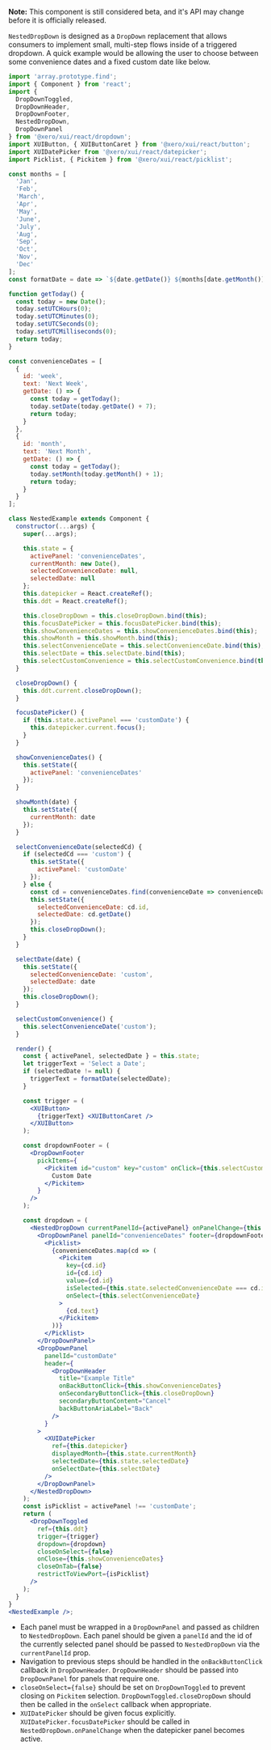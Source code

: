 **Note:** This component is still considered beta, and it's API may change before it is officially released.

`NestedDropDown` is designed as a `DropDown` replacement that allows consumers to implement small, multi-step flows inside of a triggered dropdown. A quick example would be allowing the user to choose between some convenience dates and a fixed custom date like below.

```jsx harmony
import 'array.prototype.find';
import { Component } from 'react';
import {
  DropDownToggled,
  DropDownHeader,
  DropDownFooter,
  NestedDropDown,
  DropDownPanel
} from '@xero/xui/react/dropdown';
import XUIButton, { XUIButtonCaret } from '@xero/xui/react/button';
import XUIDatePicker from '@xero/xui/react/datepicker';
import Picklist, { Pickitem } from '@xero/xui/react/picklist';

const months = [
  'Jan',
  'Feb',
  'March',
  'Apr',
  'May',
  'June',
  'July',
  'Aug',
  'Sep',
  'Oct',
  'Nov',
  'Dec'
];
const formatDate = date => `${date.getDate()} ${months[date.getMonth()]} ${date.getFullYear()}`;

function getToday() {
  const today = new Date();
  today.setUTCHours(0);
  today.setUTCMinutes(0);
  today.setUTCSeconds(0);
  today.setUTCMilliseconds(0);
  return today;
}

const convenienceDates = [
  {
    id: 'week',
    text: 'Next Week',
    getDate: () => {
      const today = getToday();
      today.setDate(today.getDate() + 7);
      return today;
    }
  },
  {
    id: 'month',
    text: 'Next Month',
    getDate: () => {
      const today = getToday();
      today.setMonth(today.getMonth() + 1);
      return today;
    }
  }
];

class NestedExample extends Component {
  constructor(...args) {
    super(...args);

    this.state = {
      activePanel: 'convenienceDates',
      currentMonth: new Date(),
      selectedConvenienceDate: null,
      selectedDate: null
    };
    this.datepicker = React.createRef();
    this.ddt = React.createRef();

    this.closeDropDown = this.closeDropDown.bind(this);
    this.focusDatePicker = this.focusDatePicker.bind(this);
    this.showConvenienceDates = this.showConvenienceDates.bind(this);
    this.showMonth = this.showMonth.bind(this);
    this.selectConvenienceDate = this.selectConvenienceDate.bind(this);
    this.selectDate = this.selectDate.bind(this);
    this.selectCustomConvenience = this.selectCustomConvenience.bind(this);
  }

  closeDropDown() {
    this.ddt.current.closeDropDown();
  }

  focusDatePicker() {
    if (this.state.activePanel === 'customDate') {
      this.datepicker.current.focus();
    }
  }

  showConvenienceDates() {
    this.setState({
      activePanel: 'convenienceDates'
    });
  }

  showMonth(date) {
    this.setState({
      currentMonth: date
    });
  }

  selectConvenienceDate(selectedCd) {
    if (selectedCd === 'custom') {
      this.setState({
        activePanel: 'customDate'
      });
    } else {
      const cd = convenienceDates.find(convenienceDate => convenienceDate.id === selectedCd);
      this.setState({
        selectedConvenienceDate: cd.id,
        selectedDate: cd.getDate()
      });
      this.closeDropDown();
    }
  }

  selectDate(date) {
    this.setState({
      selectedConvenienceDate: 'custom',
      selectedDate: date
    });
    this.closeDropDown();
  }

  selectCustomConvenience() {
    this.selectConvenienceDate('custom');
  }

  render() {
    const { activePanel, selectedDate } = this.state;
    let triggerText = 'Select a Date';
    if (selectedDate != null) {
      triggerText = formatDate(selectedDate);
    }

    const trigger = (
      <XUIButton>
        {triggerText} <XUIButtonCaret />
      </XUIButton>
    );

    const dropdownFooter = (
      <DropDownFooter
        pickItems={
          <Pickitem id="custom" key="custom" onClick={this.selectCustomConvenience}>
            Custom Date
          </Pickitem>
        }
      />
    );

    const dropdown = (
      <NestedDropDown currentPanelId={activePanel} onPanelChange={this.focusDatePicker}>
        <DropDownPanel panelId="convenienceDates" footer={dropdownFooter}>
          <Picklist>
            {convenienceDates.map(cd => (
              <Pickitem
                key={cd.id}
                id={cd.id}
                value={cd.id}
                isSelected={this.state.selectedConvenienceDate === cd.id}
                onSelect={this.selectConvenienceDate}
              >
                {cd.text}
              </Pickitem>
            ))}
          </Picklist>
        </DropDownPanel>
        <DropDownPanel
          panelId="customDate"
          header={
            <DropDownHeader
              title="Example Title"
              onBackButtonClick={this.showConvenienceDates}
              onSecondaryButtonClick={this.closeDropDown}
              secondaryButtonContent="Cancel"
              backButtonAriaLabel="Back"
            />
          }
        >
          <XUIDatePicker
            ref={this.datepicker}
            displayedMonth={this.state.currentMonth}
            selectedDate={this.state.selectedDate}
            onSelectDate={this.selectDate}
          />
        </DropDownPanel>
      </NestedDropDown>
    );
    const isPicklist = activePanel !== 'customDate';
    return (
      <DropDownToggled
        ref={this.ddt}
        trigger={trigger}
        dropdown={dropdown}
        closeOnSelect={false}
        onClose={this.showConvenienceDates}
        closeOnTab={false}
        restrictToViewPort={isPicklist}
      />
    );
  }
}
<NestedExample />;
```

- Each panel must be wrapped in a `DropDownPanel` and passed as children to `NestedDropDown`. Each panel should be given a `panelId` and the id of the currently selected panel should be passed to `NestedDropDown` via the `currentPanelId` prop.
- Navigation to previous steps should be handled in the `onBackButtonClick` callback in `DropDownHeader`. `DropDownHeader` should be passed into `DropDownPanel` for panels that require one.
- `closeOnSelect={false}` should be set on `DropDownToggled` to prevent closing on `Pickitem` selection. `DropDownToggled.closeDropDown` should then be called in the `onSelect` callback when appropriate.
- `XUIDatePicker` should be given focus explicitly. `XUIDatePicker.focusDatePicker` should be called in `NestedDropDown.onPanelChange` when the datepicker panel becomes active.
